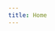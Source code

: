 ```yaml
---
title: Home
---
```


<!-- Render this file with: blogdown::build_site(local = FALSE, run_hugo = FALSE, build_rmd = TRUE) -->
<!-- Add home content here (goes above 'Latest posts') -->
